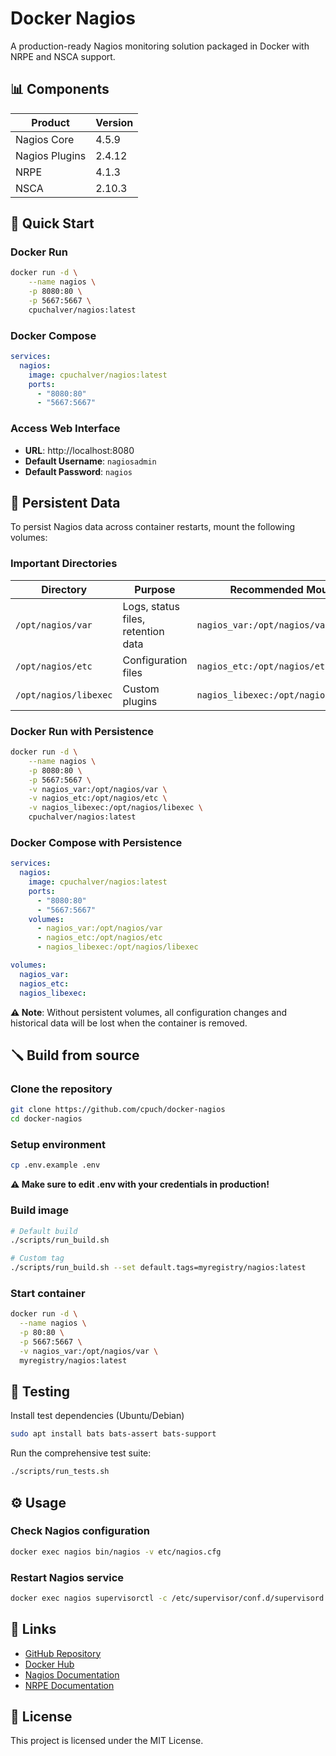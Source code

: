 # Docker Nagios

A production-ready Nagios monitoring solution packaged in Docker with NRPE and NSCA support.

## 📊 Components

|Product | Version |
|------- | ------- |
| Nagios Core | 4.5.9 |
| Nagios Plugins | 2.4.12 |
| NRPE | 4.1.3 |
| NSCA | 2.10.3 |

## 🚀 Quick Start

### Docker Run

```bash
docker run -d \
    --name nagios \
    -p 8080:80 \
    -p 5667:5667 \
    cpuchalver/nagios:latest
```

### Docker Compose

```yaml
services:
  nagios:
    image: cpuchalver/nagios:latest
    ports:
      - "8080:80"
      - "5667:5667"
```

### Access Web Interface

- **URL**: http://localhost:8080
- **Default Username**: `nagiosadmin`
- **Default Password**: `nagios`

## 💾 Persistent Data

To persist Nagios data across container restarts, mount the following volumes:

### Important Directories

| Directory | Purpose | Recommended Mount |
|-----------|---------|-------------------|
| `/opt/nagios/var` | Logs, status files, retention data | `nagios_var:/opt/nagios/var` |
| `/opt/nagios/etc` | Configuration files | `nagios_etc:/opt/nagios/etc` |
| `/opt/nagios/libexec` | Custom plugins | `nagios_libexec:/opt/nagios/libexec` |

### Docker Run with Persistence

```bash
docker run -d \
    --name nagios \
    -p 8080:80 \
    -p 5667:5667 \
    -v nagios_var:/opt/nagios/var \
    -v nagios_etc:/opt/nagios/etc \
    -v nagios_libexec:/opt/nagios/libexec \
    cpuchalver/nagios:latest
```

### Docker Compose with Persistence

```yaml
services:
  nagios:
    image: cpuchalver/nagios:latest
    ports:
      - "8080:80"
      - "5667:5667"
    volumes:
      - nagios_var:/opt/nagios/var
      - nagios_etc:/opt/nagios/etc
      - nagios_libexec:/opt/nagios/libexec

volumes:
  nagios_var:
  nagios_etc:
  nagios_libexec:
```

**⚠️ Note**: Without persistent volumes, all configuration changes and historical data will be lost when the container is removed.

## 🪛 Build from source

### Clone the repository

```bash
git clone https://github.com/cpuch/docker-nagios
cd docker-nagios
```

### Setup environment

```bash
cp .env.example .env
```

**⚠️ Make sure to edit .env with your credentials in production!**

### Build image

```bash
# Default build
./scripts/run_build.sh

# Custom tag
./scripts/run_build.sh --set default.tags=myregistry/nagios:latest
```

### Start container

```bash
docker run -d \
  --name nagios \
  -p 80:80 \
  -p 5667:5667 \
  -v nagios_var:/opt/nagios/var \
  myregistry/nagios:latest
```

## 🧪 Testing

Install test  dependencies (Ubuntu/Debian)

```bash
sudo apt install bats bats-assert bats-support
```

Run the comprehensive test suite:

```bash
./scripts/run_tests.sh
```

## ⚙️ Usage

### Check Nagios configuration

```bash
docker exec nagios bin/nagios -v etc/nagios.cfg
```

### Restart Nagios service

```bash
docker exec nagios supervisorctl -c /etc/supervisor/conf.d/supervisord.conf restart nagios
```

## 🔗 Links

- [GitHub Repository](https://github.com/cpuch/docker-nagios)
- [Docker Hub](https://hub.docker.com/r/cpuchalver/nagios)
- [Nagios Documentation](https://nagios.org/documentation/)
- [NRPE Documentation](https://github.com/NagiosEnterprises/nrpe)

## 📄 License

This project is licensed under the MIT License.